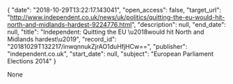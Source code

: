 {
  "date": "2018-10-29T13:22:17.143041", 
  "open_access": false, 
  "target_url": "http://www.independent.co.uk/news/uk/politics/quitting-the-eu-would-hit-north-and-midlands-hardest-9224776.html", 
  "description": null, 
  "end_date": null, 
  "title": "Independent:  Quitting the EU \u2018would hit North and Midlands hardest\u2019", 
  "record_id": "20181029T132217/inwqnnukZjrAO1duHfjHCw==", 
  "publisher": "independent.co.uk", 
  "start_date": null, 
  "subject": "European Parliament Elections 2014"
}

None